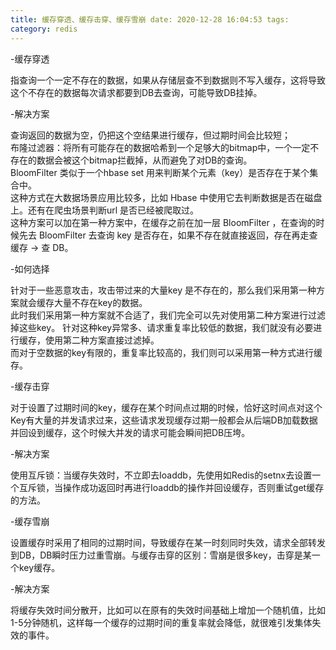 ```yaml
---
title: 缓存穿透、缓存击穿、缓存雪崩 date: 2020-12-28 16:04:53 tags:
category: redis
---
```



-缓存穿透

指查询一个一定不存在的数据，如果从存储层查不到数据则不写入缓存，这将导致这个不存在的数据每次请求都要到DB去查询，可能导致DB挂掉。

-解决方案

查询返回的数据为空，仍把这个空结果进行缓存，但过期时间会比较短；  
布隆过滤器：将所有可能存在的数据哈希到一个足够大的bitmap中，一个一定不存在的数据会被这个bitmap拦截掉，从而避免了对DB的查询。  
BloomFilter 类似于一个hbase set 用来判断某个元素（key）是否存在于某个集合中。  
这种方式在大数据场景应用比较多，比如 Hbase 中使用它去判断数据是否在磁盘上。还有在爬虫场景判断url 是否已经被爬取过。  
这种方案可以加在第一种方案中，在缓存之前在加一层 BloomFilter ，在查询的时候先去 BloomFilter 去查询 key 是否存在，如果不存在就直接返回，存在再走查缓存 -> 查 DB。

-如何选择

针对于一些恶意攻击，攻击带过来的大量key 是不存在的，那么我们采用第一种方案就会缓存大量不存在key的数据。  
此时我们采用第一种方案就不合适了，我们完全可以先对使用第二种方案进行过滤掉这些key。 针对这种key异常多、请求重复率比较低的数据，我们就没有必要进行缓存，使用第二种方案直接过滤掉。  
而对于空数据的key有限的，重复率比较高的，我们则可以采用第一种方式进行缓存。

-缓存击穿

对于设置了过期时间的key，缓存在某个时间点过期的时候，恰好这时间点对这个Key有大量的并发请求过来，这些请求发现缓存过期一般都会从后端DB加载数据并回设到缓存，这个时候大并发的请求可能会瞬间把DB压垮。

-解决方案

使用互斥锁：当缓存失效时，不立即去Ioaddb，先使用如Redis的setnx去设置一个互斥锁，当操作成功返回时再进行Ioaddb的操作并回设缓存，否则重试get缓存的方法。

-缓存雪崩

设置缓存时采用了相同的过期时间，导致缓存在某一时刻同时失效，请求全部转发到DB，DB瞬时压力过重雪崩。与缓存击穿的区别：雪崩是很多key，击穿是某一个key缓存。

-解决方案

将缓存失效时间分散开，比如可以在原有的失效时间基础上增加一个随机值，比如1-5分钟随机，这样每一个缓存的过期时间的重复率就会降低，就很难引发集体失效的事件。